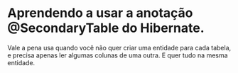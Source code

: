 # Aprendendo a usar a anotação @SecondaryTable do Hibernate.

Vale a pena usa quando você não quer criar uma entidade para cada tabela, e precisa apenas ler algumas colunas de uma outra. E quer tudo na mesma entidade.
